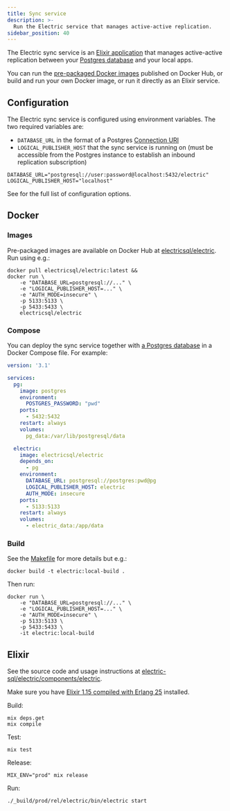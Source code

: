 ```yaml
---
title: Sync service
description: >-
  Run the Electric service that manages active-active replication.
sidebar_position: 40
---
```


The Electric sync service is an [Elixir application](https://elixir-lang.org) that manages active-active replication between your [Postgres database](./postgres.md) and your local apps.

You can run the [pre-packaged Docker images](#images) published on Docker Hub, or build and run your own Docker image, or run it directly as an Elixir service.

## Configuration

The Electric sync service is configured using environment variables. The two required variables are:

- `DATABASE_URL` in the format of a Postgres [Connection URI](https://www.postgresql.org/docs/current/libpq-connect.html#id-1.7.3.8.3.6)
- `LOGICAL_PUBLISHER_HOST` that the sync service is running on (must be accessible from the Postgres instance to establish an inbound replication subscription)

```shell
DATABASE_URL="postgresql://user:password@localhost:5432/electric"
LOGICAL_PUBLISHER_HOST="localhost"
```

See <DocPageLink path="api/service" /> for the full list of configuration options.

## Docker

### Images

Pre-packaged images are available on Docker Hub at [electricsql/electric](https://hub.docker.com/r/electricsql/electric). Run using e.g.:

```shell
docker pull electricsql/electric:latest && 
docker run \
    -e "DATABASE_URL=postgresql://..." \
    -e "LOGICAL_PUBLISHER_HOST=..." \
    -e "AUTH_MODE=insecure" \
    -p 5133:5133 \
    -p 5433:5433 \
    electricsql/electric
```

### Compose

You can deploy the sync service together with [a Postgres database](./postgres.md) in a Docker Compose file. For example:

```yaml
version: '3.1'

services:
  pg:
    image: postgres
    environment:
      POSTGRES_PASSWORD: "pwd"
    ports:
      - 5432:5432
    restart: always
    volumes:
      pg_data:/var/lib/postgresql/data

  electric:
    image: electricsql/electric
    depends_on:
      - pg
    environment:
      DATABASE_URL: postgresql://postgres:pwd@pg
      LOGICAL_PUBLISHER_HOST: electric
      AUTH_MODE: insecure
    ports:
      - 5133:5133
    restart: always
    volumes:
      - electric_data:/app/data
```

### Build

See the [Makefile](https://github.com/electric-sql/electric/blob/main/components/electric/Makefile) for more details but e.g.:

```shell
docker build -t electric:local-build .
```

Then run:

```shell
docker run \
    -e "DATABASE_URL=postgresql://..." \
    -e "LOGICAL_PUBLISHER_HOST=..." \
    -e "AUTH_MODE=insecure" \
    -p 5133:5133 \
    -p 5433:5433 \
    -it electric:local-build
```

## Elixir

See the source code and usage instructions at [electric-sql/electric/components/electric](https://github.com/electric-sql/electric/tree/main/components/electric#readme).

Make sure you have [Elixir 1.15 compiled with Erlang 25](https://thinkingelixir.com/install-elixir-using-asdf/) installed.

Build:

```shell
mix deps.get
mix compile
```

Test:

```shell
mix test
```

Release:

```shell
MIX_ENV="prod" mix release
```

Run:

```shell
./_build/prod/rel/electric/bin/electric start
```
